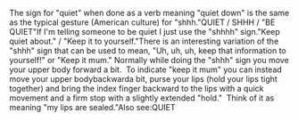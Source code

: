 The sign for "quiet"
when done as a verb meaning "quiet down" is the same as the typical gesture 
(American culture) for "shhh."QUIET / SHHH / "BE QUIET"If I'm telling someone to be quiet I just use the "shhhh" sign."Keep quiet about." / "Keep it to yourself."There is an interesting variation of the "shhh" sign that can be used to 
mean, "Uh, uh, uh, keep that information to yourself!" or "Keep it mum." 
Normally while doing the "shhh" sign you move your upper body forward a bit.  
To indicate "keep it mum" you can instead move your upper bodybackwarda bit, purse your lips (hold your lips tight together) and bring the index 
finger backward to the lips with a quick movement and a firm stop with a 
slightly extended "hold."  Think of it as meaning "my lips are sealed."Also see:QUIET